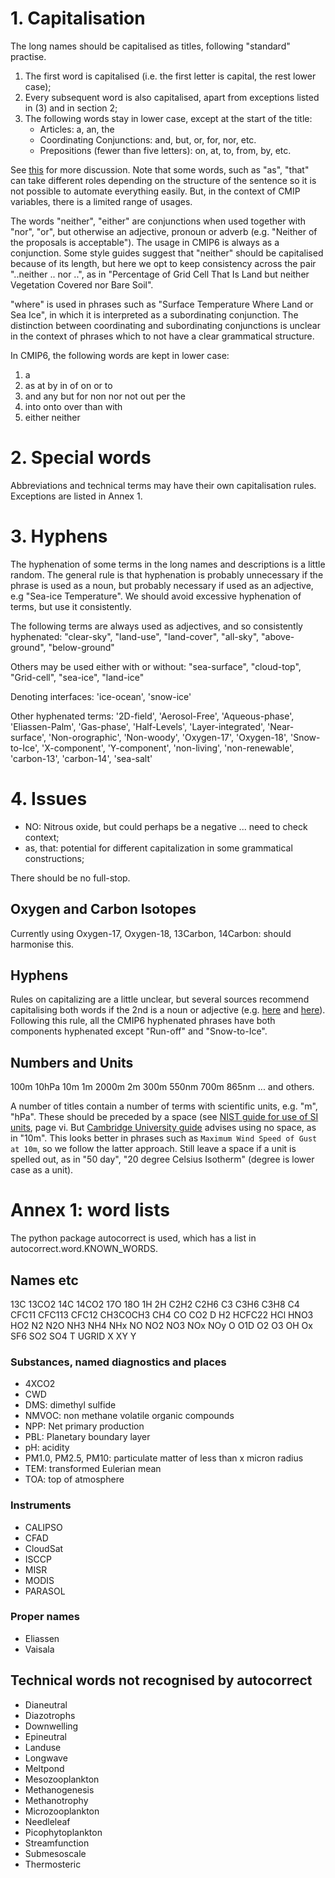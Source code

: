 
# 1. Capitalisation

The long names should be capitalised as titles, following "standard" practise.
1. The first word is capitalised (i.e. the first letter is capital, the rest lower case);
2. Every subsequent word is also capitalised, apart from exceptions listed in (3) and in section 2;
3. The following words stay in lower case, except at the start of the title:
    - Articles: a, an, the
    - Coordinating Conjunctions: and, but, or, for, nor, etc.
    - Prepositions (fewer than five letters): on, at, to, from, by, etc.
    
See [this](https://english.stackexchange.com/questions/14/which-words-in-a-title-should-be-capitalized ) for more discussion. Note that some words, such as "as", "that" can take different roles depending on the structure of the sentence so it is not possible to automate everything easily. But, in the context of CMIP variables, there is a limited range of usages.

The words "neither", "either" are conjunctions when used together with "nor", "or", but otherwise an adjective, pronoun or adverb (e.g. "Neither of the proposals is acceptable"). The usage in CMIP6 is always as a conjunction. Some style guides suggest that "neither" should be capitalised because of its length, but here we opt to keep consistency across the pair "..neither .. nor ..", as in "Percentage of Grid Cell That Is Land but neither Vegetation Covered nor Bare Soil".

"where" is used in phrases such as "Surface Temperature Where Land or Sea Ice", in which it is interpreted as a subordinating conjunction. The distinction between coordinating and subordinating conjunctions is unclear in the context of phrases which to not have a clear grammatical structure.

In CMIP6, the following words are kept in lower case:
1. a
2. as at by in of on or to
3. and any but for non nor not out per the
4. into onto over than with
5. either neither

# 2. Special words

Abbreviations and technical terms may have their own capitalisation rules. Exceptions are listed in Annex 1.

# 3. Hyphens

The hyphenation of some terms in the long names and descriptions is a little random. The general rule is that hyphenation is probably unnecessary if the phrase is used as a noun, but probably necessary if used as an adjective, e.g "Sea-ice Temperature". We should avoid excessive hyphenation of terms, but use it consistently.

The following terms are always used as adjectives, and so consistently hyphenated:
"clear-sky", "land-use", "land-cover", "all-sky", "above-ground", "below-ground"

Others may be used either with or without:
"sea-surface", "cloud-top", "Grid-cell", "sea-ice", "land-ice"

Denoting interfaces:
'ice-ocean', 'snow-ice'

Other hyphenated terms:
'2D-field', 'Aerosol-Free', 'Aqueous-phase', 'Eliassen-Palm', 'Gas-phase', 'Half-Levels', 'Layer-integrated', 'Near-surface', 'Non-orographic', 'Non-woody', 'Oxygen-17', 'Oxygen-18', 'Snow-to-Ice', 'X-component', 'Y-component', 'non-living', 'non-renewable', 'carbon-13', 'carbon-14', 'sea-salt'

# 4. Issues

- NO: Nitrous oxide, but could perhaps be a negative ... need to check context;
- as, that: potential for different capitalization in some grammatical constructions;

There should be no full-stop.

## Oxygen and Carbon Isotopes

Currently using Oxygen-17, Oxygen-18, 13Carbon, 14Carbon: should harmonise this.

## Hyphens

Rules on capitalizing are a little unclear, but several sources recommend capitalising both words if the 2nd is a noun or adjective (e.g. [here](https://english.stackexchange.com/questions/460/do-you-capitalize-both-parts-of-a-hyphenated-word-in-a-title) and [here](https://www.businesswritingblog.com/business_writing/2010/08/capitalizing-hyphenated-words-in-titles-.html)). Following this rule, all the CMIP6 hyphenated phrases have both components hyphenated except "Run-off" and "Snow-to-Ice". 

## Numbers and Units

100m 10hPa 10m 1m 2000m 2m 300m 550nm 700m 865nm ... and others.

A number of titles contain a number of terms with scientific units, e.g. "m", "hPa". These should be preceded by a space (see [NIST guide for use of SI units](https://physics.nist.gov/cuu/pdf/sp811.pdf), page vi. But [Cambridge University guide](https://www.cam.ac.uk/brand-resources/guidelines/editorial-style-guide) advises using no space, as in "10m". This looks better in phrases such as `Maximum Wind Speed of Gust at 10m`, so we follow the latter approach. Still leave a space if a unit is spelled out, as in "50 day", "20 degree Celsius Isotherm" (degree is lower case as a unit).

# Annex 1: word lists

The python package autocorrect is used, which has a list in autocorrect.word.KNOWN_WORDS.

## Names etc

13C 13CO2 14C 14CO2 17O 18O 1H 2H C2H2 C2H6 C3 C3H6 C3H8 C4 CFC11 CFC113 CFC12 CH3COCH3 CH4 CO CO2 D H2 HCFC22 HCl HNO3 HO2 N2 N2O NH3 NH4 NHx NO NO2 NO3 NOx NOy O O1D O2 O3 OH Ox SF6 SO2 SO4 T UGRID X XY Y

### Substances, named diagnostics and places

- 4XCO2 
- CWD
- DMS: dimethyl sulfide
- NMVOC: non methane volatile organic compounds
- NPP: Net primary production
- PBL: Planetary boundary layer
- pH: acidity
- PM1.0, PM2.5, PM10: particulate matter of less than x micron radius
- TEM: transformed Eulerian mean
- TOA: top of atmosphere

### Instruments

- CALIPSO 
- CFAD 
- CloudSat
- ISCCP
- MISR
- MODIS
- PARASOL

### Proper names

- Eliassen
- Vaisala 

## Technical words not recognised by autocorrect

- Dianeutral 
- Diazotrophs 
- Downwelling 
- Epineutral 
- Landuse 
- Longwave 
- Meltpond 
- Mesozooplankton 
- Methanogenesis 
- Methanotrophy 
- Microzooplankton 
- Needleleaf 
- Picophytoplankton 
- Streamfunction 
- Submesoscale 
- Thermosteric 
